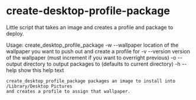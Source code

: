 # create-desktop-profile-package
Little script that takes an image and creates a profile and package to deploy.

Usage: create_desktop_profile_package
    -w  --wallpaper location of the wallpaper you want to push out and create a profile for
    -v  --version   version of the wallpaper (must increment if you want to overright previous)
    -o  --output    directory to output packages to (defaults to current directory)
    -h  --help      show this help text

    create_desktop_profile_package packages an image to install into /Library/Desktop Pictures
    and creates a profile to assign that wallpaper.
